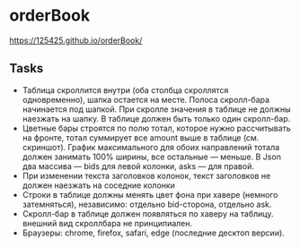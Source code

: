 # orderBook
https://125425.github.io/orderBook/

## Tasks
- Таблица скроллится внутри (оба столбца скроллятся одновременно), шапка остается на месте. Полоса скролл-бара начинается под шапкой. При скролле значения в таблице не должны наезжать на шапку. В таблице должен быть только один скролл-бар.
- Цветные бары строятся по полю тотал, которое нужно рассчитывать на фронте, тотал суммирует все amount выше в таблице (см. скриншот). График максимального для обоих направлений тотала должен занимать 100% ширины, все остальные — меньше. В Json два массива — bids для левой колонки, asks — для правой.
- При изменении текста заголовков колонок, текст заголовков не должен наезжать на соседние колонки 
- Строки в таблице должны менять цвет фона при хавере (немного затемняться), независимо: отдельно bid-сторона, отдельно ask.
- Скролл-бар в таблице должен появляться по хаверу на таблицу. внешний вид скроллбара не принципиален.
- Браузеры: chrome, firefox, safari, edge (последние десктоп версии).
